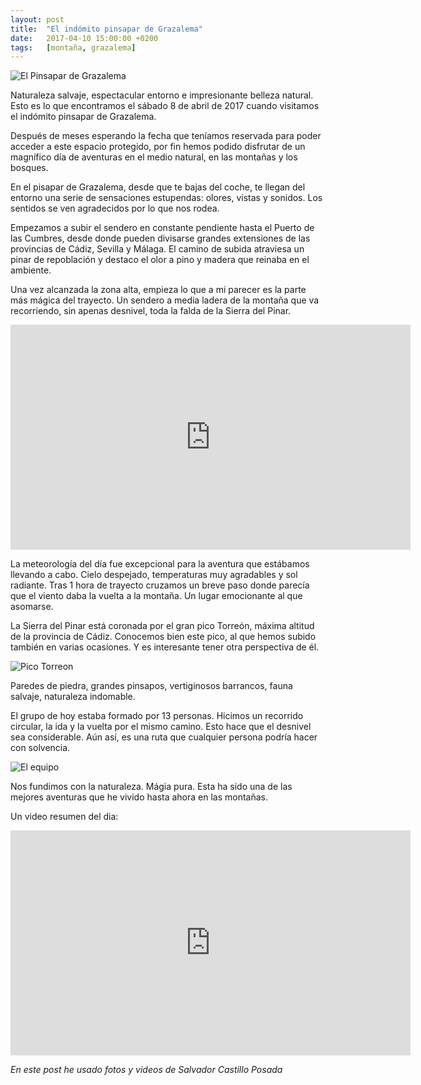 ```yaml
---
layout: post
title:  "El indómito pinsapar de Grazalema"
date:   2017-04-10 15:00:00 +0200
tags:	[montaña, grazalema]
---
```


![El Pinsapar de Grazalema][pinsapar]

Naturaleza salvaje, espectacular entorno e impresionante belleza natural.
Esto es lo que encontramos el sábado 8 de abril de 2017 cuando visitamos
el indómito pinsapar de Grazalema.

Después de meses esperando la fecha que teníamos reservada para poder acceder
a este espacio protegido, por fin hemos podido disfrutar de un magnífico día
de aventuras en el medio natural, en las montañas y los bosques.

<!--more-->

En el pisapar de Grazalema, desde que te bajas del coche, te llegan del entorno
una serie de sensaciones estupendas: olores, vistas y sonidos. Los sentidos se
ven agradecidos por lo que nos rodea.

Empezamos a subir el sendero en constante pendiente hasta el Puerto de las
Cumbres, desde donde pueden divisarse grandes extensiones de las provincias
de Cádiz, Sevilla y Málaga. El camino de subida atraviesa un pinar de
repoblación y destaco el olor a pino y madera que reinaba en el ambiente.

Una vez alcanzada la zona alta, empieza lo que a mi parecer es la parte más
mágica del trayecto. Un sendero a media ladera de la montaña que va
recorriendo, sin apenas desnivel, toda la falda de la Sierra del Pinar.

<div class="iframeWrapper">
<iframe width="640" height="360"
	src="https://www.youtube-nocookie.com/embed/pHz9nw-txBQ?rel=0&amp;controls=0"
	frameborder="0" allowfullscreen>
</iframe>
</div>

La meteorología del día fue excepcional para la aventura que estábamos
llevando a cabo. Cielo despejado, temperaturas muy agradables y sol radiante.
Tras 1 hora de trayecto cruzamos un breve paso donde parecía que el viento
daba la vuelta a la montaña. Un lugar emocionante al que asomarse.

La Sierra del Pinar está coronada por el gran pico Torreón, máxima altitud
de la provincia de Cádiz. Conocemos bien este pico, al que hemos subido también
en varias ocasiones. Y es interesante tener otra perspectiva de él.

![Pico Torreon][torreon]

Paredes de piedra, grandes pinsapos, vertiginosos barrancos, fauna salvaje,
naturaleza indomable.

El grupo de hoy estaba formado por 13 personas. Hicimos un recorrido circular,
la ida y la vuelta por el mismo camino. Esto hace que el desnivel sea
considerable. Aún así, es una ruta que cualquier persona podría hacer con
solvencia.

![El equipo][equipo]

Nos fundimos con la naturaleza. Mágia pura. Esta ha sido una de las mejores
aventuras que he vivido hasta ahora en las montañas.

Un video resumen del dia:

<div class="iframeWrapper">
<iframe width="640" height="360"
	src="https://www.youtube-nocookie.com/embed/t9osy9iblkc?rel=0&amp;controls=0"
	frameborder="0" allowfullscreen>
</iframe>
</div>

_En este post he usado fotos y videos de Salvador Castillo Posada_

[pinsapar]:		{{site.url}}/assets/20170408-02-pinsapar.png
[torreon]:		{{site.url}}/assets/20170408-03-pinsapar-torreon.png
[equipo]:		{{site.url}}/assets/20170408-01-pinsapar-todos.png
